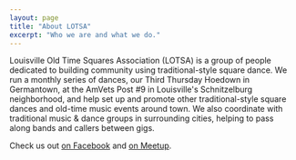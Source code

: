 ```yaml
---
layout: page
title: "About LOTSA"
excerpt: "Who we are and what we do."
---
```


Louisville Old Time Squares Association (LOTSA) is a group of people 
dedicated to building community using traditional-style square dance. We 
run a monthly series of dances, our Third Thursday Hoedown in 
Germantown, at the AmVets Post #9 in Louisville's Schnitzelburg 
neighborhood, and help set up and promote other traditional-style square 
dances and old-time music events around town. We also coordinate with 
traditional music & dance groups in surrounding cities, helping to pass 
along bands and callers between gigs.

Check us out [on Facebook](https://www.facebook.com/groups/LOTSA/) and [on Meetup](http://www.meetup.com/louisvillesquares).

